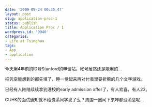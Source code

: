 ```yaml
---
date: '2009-09-24 00:35:47'
layout: post
slug: application-proc-1
status: publish
title: Application Proc / 1
wordpress_id: '9940'
categories:
- Life at Tsinghua
tags:
- App
- application
---
```


今天用4年前的ID登Stanford的申请站，帐号居然还是能用的…

  
  
把凭空能想到的都先填了，睡一觉起来再对付表里要折腾的几个文字游戏。  
  
已经有人陆陆续续拿到港校的early admission offer了，有人欢喜，有人23。  
  
CUHK的面试通知就不给贵系同学发了么？周围一圈问下来咋都没消息呢…
